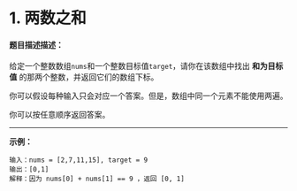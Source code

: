 # 1. 两数之和
#### 题目描述描述：
给定一个整数数组`nums`和一个整数目标值`target`，请你在该数组中找出 **和为目标值** 的那两个整数，并返回它们的数组下标。

你可以假设每种输入只会对应一个答案。但是，数组中同一个元素不能使用两遍。

你可以按任意顺序返回答案。

---
**示例：**
```
输入：nums = [2,7,11,15], target = 9
输出：[0,1]
解释：因为 nums[0] + nums[1] == 9 ，返回 [0, 1]
```

